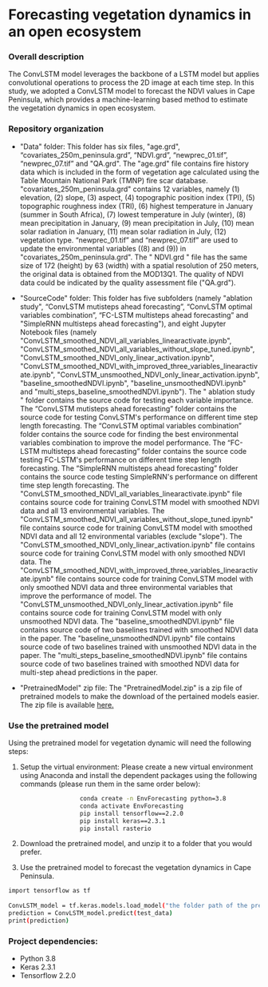 # Forecasting vegetation dynamics in an open ecosystem

### Overall description
The ConvLSTM model leverages the backbone of a LSTM model but applies convolutional operations to process the 2D image at each time step. In this study, we adopted a ConvLSTM model to forecast the NDVI values in Cape Peninsula, which provides a machine-learning based method to estimate the vegetation dynamics in open ecosystem. 

### Repository organization

* "Data" folder: This folder has six files, "age.grd", “covariates_250m_peninsula.grd”, “NDVI.grd”, “newprec_01.tif”, “newprec_07.tif” and "QA.grd". The "age.grd" file contains fire history data which is included in the form of vegetation age calculated using the Table Mountain National Park (TMNP) fire scar database. "covariates_250m_peninsula.grd" contains 12 variables, namely (1) elevation, (2) slope, (3) aspect, (4) topographic position index (TPI), (5) topographic roughness index (TRI), (6) highest temperature in January (summer in South Africa), (7) lowest temperature in July (winter), (8) mean precipitation in January, (9) mean precipitation in July, (10) mean solar radiation in January, (11) mean solar radiation in July, (12) vegetation type. “newprec_01.tif” and “newprec_07.tif” are used to update the environmental variables ((8) and (9)) in "covariates_250m_peninsula.grd". The " NDVI.grd " file has the same size of 172 (height) by 63 (width) with a spatial resolution of 250 meters, the original data is obtained from the MOD13Q1. The quality of NDVI data could be indicated by the quality assessment file ("QA.grd").

* "SourceCode" folder: This folder has five subfolders (namely "ablation study", “ConvLSTM mutisteps ahead forecasting”, “ConvLSTM optimal variables combination”, “FC-LSTM multisteps ahead forecasting” and "SimpleRNN multisteps ahead forecasting"), and eight Jupyter Notebook files (namely "ConvLSTM_smoothed_NDVI_all_variables_linearactivate.ipynb", "ConvLSTM_smoothed_NDVI_all_variables_without_slope_tuned.ipynb", "ConvLSTM_smoothed_NDVI_only_linear_activation.ipynb", "ConvLSTM_smoothed_NDVI_with_improved_three_variables_linearactivate.ipynb", "ConvLSTM_unsmoothed_NDVI_only_linear_activation.ipynb", "baseline_smoothedNDVI.ipynb", "baseline_unsmoothedNDVI.ipynb" and "multi_steps_baseline_smoothedNDVI.ipynb"). The " ablation study " folder contains the source code for testing each variable importance. The “ConvLSTM mutisteps ahead forecasting” folder contains the source code for testing ConvLSTM's performance on different time step length forecasting. The “ConvLSTM optimal variables combination” folder contains the source code for finding the best environmental variables combination to improve the model performance. The “FC-LSTM multisteps ahead forecasting” folder contains the source code testing FC-LSTM's performance on different time step length forecasting. The “SimpleRNN multisteps ahead forecasting” folder contains the source code testing SimpleRNN's performance on different time step length forecasting. The "ConvLSTM_smoothed_NDVI_all_variables_linearactivate.ipynb" file contains source code for training ConvLSTM model with smoothed NDVI data and all 13 environmental variables. The "ConvLSTM_smoothed_NDVI_all_variables_without_slope_tuned.ipynb" file contains source code for training ConvLSTM model with smoothed NDVI data and all 12 environmental variables (exclude "slope"). The "ConvLSTM_smoothed_NDVI_only_linear_activation.ipynb" file contains source code for training ConvLSTM model with only smoothed NDVI data. The "ConvLSTM_smoothed_NDVI_with_improved_three_variables_linearactivate.ipynb" file contains source code for training ConvLSTM model with only smoothed NDVI data and three environmental variables that improve the performance of model. The "ConvLSTM_unsmoothed_NDVI_only_linear_activation.ipynb" file contains source code for training ConvLSTM model with only unsmoothed NDVI data. The "baseline_smoothedNDVI.ipynb" file contains source code of two baselines trained with smoothed NDVI data in the paper. The "baseline_unsmoothedNDVI.ipynb" file contains source code of two baselines trained with unsmoothed NDVI data in the paper. The "multi_steps_baseline_smoothedNDVI.ipynb" file contains source code of two baselines trained with smoothed NDVI data for multi-step ahead predictions in the paper.

* "PretrainedModel" zip file: The "PretrainedModel.zip" is a zip file of pretrained models to make the download of the pertained models easier. The zip file is available [here.](https://geoai.geog.buffalo.edu/VariousResources/PretrainedModel.zip)

### Use the pretrained model 

Using the pretrained model for vegetation dynamic will need the following steps:

1. Setup the virtual environment: Please create a new virtual environment using Anaconda and install the dependent packages using the following commands (please run them in the same order below):
 ```bash
                     conda create -n EnvForecasting python=3.8
                     conda activate EnvForecasting
                     pip install tensorflow==2.2.0
                     pip install keras==2.3.1
                     pip install rasterio
 ```
2. Download the pretrained model, and unzip it to a folder that you would prefer.

3. Use the pretrained model to forecast the vegetation dynamics in Cape Peninsula.
 ```bash
import tensorflow as tf
    
ConvLSTM_model = tf.keras.models.load_model("the folder path of the pretrained model")
prediction = ConvLSTM_model.predict(test_data)
print(prediction)
 ```


### Project dependencies:
* Python 3.8
* Keras 2.3.1
* Tensorflow 2.2.0

